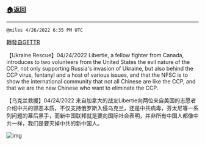 ###  [:house:返回](README.md)
---


`@miles 4/26/2022 6:35 PM UTC`

[轉發自GETTR](https://gettr.com/post/p1778510abc)

【Ukraine Rescue】04/24/2022 Libertie, a fellow fighter from Canada, introduces to two volunteers from the United States the evil nature of the CCP, not only supporting Russia's invasion of Ukraine, but also behind the CCP virus, fentanyl and a host of various issues, and that the NFSC is to show the international community that not all Chinese are like the CCP, and that we are the new Chinese who want to eliminate the CCP.

【乌克兰救援】04/24/2022  来自加拿大的战友Libertie向两位来自美国的志愿者介绍中共的邪恶本质，不仅支持俄罗斯入侵乌克兰，还是中共病毒，芬太尼等一系列问题的幕后黑手，而新中国联邦就是要向国际社会表明，并非所有中国人都像中共一样，我们是要灭掉中共的新中国人。

![img](https://media.gettr.com/group18/getter/2022/04/26/18/172f8fae-696f-3ab3-2e79-8d8feb8b8367/out.jpg)
